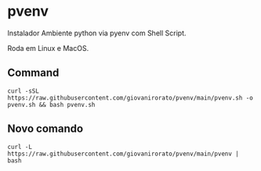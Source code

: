 # pvenv

Instalador Ambiente python via pyenv com Shell Script.

Roda em Linux e MacOS.

## Command

    curl -sSL https://raw.githubusercontent.com/giovanirorato/pvenv/main/pvenv.sh -o pvenv.sh && bash pvenv.sh

## Novo comando

    curl -L https://raw.githubusercontent.com/giovanirorato/pvenv/main/pvenv | bash
